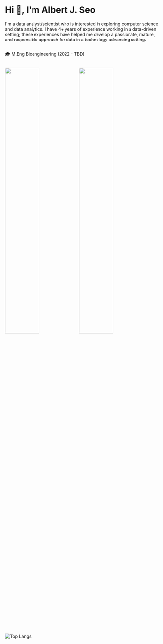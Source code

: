 # Hi 👋, I'm Albert J. Seo

I'm a data analyst/scientist who is interested in exploring computer science and data analytics. I have 4+ years of experience working in a data-driven setting; these experiences have helped me develop a passionate, mature, and responsible approach for data in a technology advancing setting.
##
🎓 M.Eng Bioengineering (2022 - TBD)
##
<img align = "left" width="47%" src="https://github-readme-stats.vercel.app/api?username=albertjseo&show_icons=true&theme=github_dark" />

<img align = "left" width="47%" src="https://github-readme-stats.vercel.app/api/top-langs/?username=albertjseo&layout=compact&theme=github_dark" />

![Top Langs](https://github-readme-stats.vercel.app/api/top-langs/?username=albertjseo&layout=compact)

##
